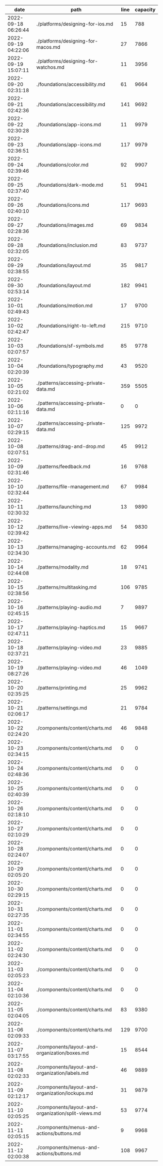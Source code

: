 | date                | path                               | line | capacity |
|---------------------|------------------------------------|------|----------|
| 2022-09-18 06:26:44 | ./platforms/designing-for-ios.md   | 15   | 788      |
| 2022-09-19 04:22:06 | ./platforms/designing-for-macos.md | 27   | 7866     |
 | 2022-09-19 15:07:11 | ./platforms/designing-for-watchos.md | 11 | 3956 | 
 | 2022-09-20 02:31:18 | ./foundations/accessibility.md | 61 | 9664 | 
 | 2022-09-21 02:42:36 | ./foundations/accessibility.md | 141 | 9692 | 
 | 2022-09-22 02:30:28 | ./foundations/app-icons.md | 11 | 9979 | 
 | 2022-09-23 02:36:51 | ./foundations/app-icons.md | 117 | 9979 | 
 | 2022-09-24 02:39:46 | ./foundations/color.md | 92 | 9907 | 
 | 2022-09-25 02:37:40 | ./foundations/dark-mode.md | 51 | 9941 | 
 | 2022-09-26 02:40:10 | ./foundations/icons.md | 117 | 9693 | 
 | 2022-09-27 02:28:36 | ./foundations/images.md | 69 | 9834 | 
 | 2022-09-28 02:32:05 | ./foundations/inclusion.md | 83 | 9737 | 
 | 2022-09-29 02:38:55 | ./foundations/layout.md | 35 | 9817 | 
 | 2022-09-30 02:53:14 | ./foundations/layout.md | 182 | 9941 | 
 | 2022-10-01 02:49:43 | ./foundations/motion.md | 17 | 9700 | 
 | 2022-10-02 02:42:47 | ./foundations/right-to-left.md | 215 | 9710 | 
 | 2022-10-03 02:07:57 | ./foundations/sf-symbols.md | 85 | 9778 | 
 | 2022-10-04 02:20:39 | ./foundations/typography.md | 43 | 9520 | 
 | 2022-10-05 02:21:02 | ./patterns/accessing-private-data.md | 359 | 5505 | 
 | 2022-10-06 02:11:16 | ./patterns/accessing-private-data.md | 0 | 0 | 
 | 2022-10-07 02:29:15 | ./patterns/accessing-private-data.md | 125 | 9972 | 
 | 2022-10-08 02:07:51 | ./patterns/drag-and-drop.md | 45 | 9912 | 
 | 2022-10-09 02:31:46 | ./patterns/feedback.md | 16 | 9768 | 
 | 2022-10-10 02:32:44 | ./patterns/file-management.md | 67 | 9984 | 
 | 2022-10-11 02:30:32 | ./patterns/launching.md | 13 | 9890 | 
 | 2022-10-12 02:39:42 | ./patterns/live-viewing-apps.md | 54 | 9830 | 
 | 2022-10-13 02:34:30 | ./patterns/managing-accounts.md | 62 | 9964 | 
 | 2022-10-14 02:44:08 | ./patterns/modality.md | 18 | 9741 | 
 | 2022-10-15 02:38:56 | ./patterns/multitasking.md | 106 | 9785 | 
 | 2022-10-16 02:45:15 | ./patterns/playing-audio.md | 7 | 9897 | 
 | 2022-10-17 02:47:11 | ./patterns/playing-haptics.md | 15 | 9667 | 
 | 2022-10-18 02:37:21 | ./patterns/playing-video.md | 23 | 9885 | 
 | 2022-10-19 08:27:26 | ./patterns/playing-video.md | 46 | 1049 | 
 | 2022-10-20 02:35:25 | ./patterns/printing.md | 25 | 9962 | 
 | 2022-10-21 02:06:17 | ./patterns/settings.md | 21 | 9784 | 
 | 2022-10-22 02:24:20 | ./components/content/charts.md | 46 | 9848 | 
 | 2022-10-23 02:34:15 | ./components/content/charts.md | 0 | 0 | 
 | 2022-10-24 02:48:36 | ./components/content/charts.md | 0 | 0 | 
 | 2022-10-25 02:40:39 | ./components/content/charts.md | 0 | 0 | 
 | 2022-10-26 02:18:10 | ./components/content/charts.md | 0 | 0 | 
 | 2022-10-27 02:10:29 | ./components/content/charts.md | 0 | 0 | 
 | 2022-10-28 02:24:07 | ./components/content/charts.md | 0 | 0 | 
 | 2022-10-29 02:05:20 | ./components/content/charts.md | 0 | 0 | 
 | 2022-10-30 02:29:15 | ./components/content/charts.md | 0 | 0 | 
 | 2022-10-31 02:27:35 | ./components/content/charts.md | 0 | 0 | 
 | 2022-11-01 02:34:55 | ./components/content/charts.md | 0 | 0 | 
 | 2022-11-02 02:24:30 | ./components/content/charts.md | 0 | 0 | 
 | 2022-11-03 02:05:23 | ./components/content/charts.md | 0 | 0 | 
 | 2022-11-04 02:10:36 | ./components/content/charts.md | 0 | 0 | 
 | 2022-11-05 02:04:05 | ./components/content/charts.md | 83 | 9380 | 
 | 2022-11-06 02:09:33 | ./components/content/charts.md | 129 | 9700 | 
 | 2022-11-07 03:17:55 | ./components/layout-and-organization/boxes.md | 15 | 8544 | 
 | 2022-11-08 02:02:33 | ./components/layout-and-organization/labels.md | 46 | 9889 | 
 | 2022-11-09 02:12:17 | ./components/layout-and-organization/lockups.md | 31 | 9879 | 
 | 2022-11-10 02:05:25 | ./components/layout-and-organization/split-views.md | 53 | 9774 | 
 | 2022-11-11 02:05:15 | ./components/menus-and-actions/buttons.md | 9 | 9968 | 
 | 2022-11-12 02:00:38 | ./components/menus-and-actions/buttons.md | 108 | 9967 | 
